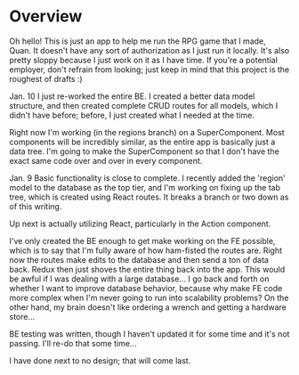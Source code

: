 # Overview

Oh hello! This is just an app to help me run the RPG game that I made, Quan. It doesn't have any sort of authorization as I just run it locally. It's also pretty sloppy because I just work on it as I have time. If you're a potential employer, don't refrain from looking; just keep in mind that this project is the roughest of drafts :)


Jan. 10
I just re-worked the entire BE. I created a better data model structure, and then created complete CRUD routes for all models, which I didn't have before; before, I just created what I needed at the time.

Right now I'm working (in the regions branch) on a SuperComponent. Most components will be incredibly similar, as the entire app is basically just a data tree. I'm going to make the SuperComponent so that I don't have the exact same code over and over in every component.

Jan. 9
Basic functionality is close to complete. I recently added the 'region' model to the database as the top tier, and I'm working on fixing up the tab tree, which is created using React routes. It breaks a branch or two down as of this writing.

Up next is actually utilizing React, particularly in the Action component.

I've only created the BE enough to get make working on the FE possible, which is to say that I'm fully aware of how ham-fisted the routes are. Right now the routes make edits to the database and then send a ton of data back. Redux then just shoves the entire thing back into the app. This would be awful if I was dealing with a large database... I go back and forth on whether I want to improve database behavior, because why make FE code more complex when I'm never going to run into scalability problems? On the other hand, my brain doesn't like ordering a wrench and getting a hardware store...

BE testing was written, though I haven't updated it for some time and it's not passing. I'll re-do that some time...

I have done next to no design; that will come last.
